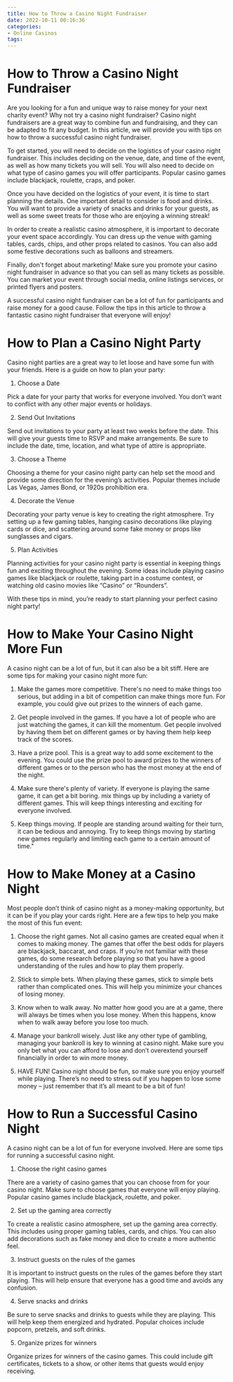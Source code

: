 ```yaml
---
title: How to Throw a Casino Night Fundraiser 
date: 2022-10-11 00:16:36
categories:
- Online Casinos
tags:
---
```



#  How to Throw a Casino Night Fundraiser 

Are you looking for a fun and unique way to raise money for your next charity event? Why not try a casino night fundraiser? Casino night fundraisers are a great way to combine fun and fundraising, and they can be adapted to fit any budget. In this article, we will provide you with tips on how to throw a successful casino night fundraiser.

To get started, you will need to decide on the logistics of your casino night fundraiser. This includes deciding on the venue, date, and time of the event, as well as how many tickets you will sell. You will also need to decide on what type of casino games you will offer participants. Popular casino games include blackjack, roulette, craps, and poker.

Once you have decided on the logistics of your event, it is time to start planning the details. One important detail to consider is food and drinks. You will want to provide a variety of snacks and drinks for your guests, as well as some sweet treats for those who are enjoying a winning streak!

In order to create a realistic casino atmosphere, it is important to decorate your event space accordingly. You can dress up the venue with gaming tables, cards, chips, and other props related to casinos. You can also add some festive decorations such as balloons and streamers.

Finally, don't forget about marketing! Make sure you promote your casino night fundraiser in advance so that you can sell as many tickets as possible. You can market your event through social media, online listings services, or printed flyers and posters.

A successful casino night fundraiser can be a lot of fun for participants and raise money for a good cause. Follow the tips in this article to throw a fantastic casino night fundraiser that everyone will enjoy!

#  How to Plan a Casino Night Party 

Casino night parties are a great way to let loose and have some fun with your friends. Here is a guide on how to plan your party:

1. Choose a Date 

Pick a date for your party that works for everyone involved. You don’t want to conflict with any other major events or holidays.

2. Send Out Invitations 

Send out invitations to your party at least two weeks before the date. This will give your guests time to RSVP and make arrangements. Be sure to include the date, time, location, and what type of attire is appropriate.

3. Choose a Theme 

Choosing a theme for your casino night party can help set the mood and provide some direction for the evening’s activities. Popular themes include Las Vegas, James Bond, or 1920s prohibition era.

4. Decorate the Venue 

Decorating your party venue is key to creating the right atmosphere. Try setting up a few gaming tables, hanging casino decorations like playing cards or dice, and scattering around some fake money or props like sunglasses and cigars.

5. Plan Activities 

Planning activities for your casino night party is essential in keeping things fun and exciting throughout the evening. Some ideas include playing casino games like blackjack or roulette, taking part in a costume contest, or watching old casino movies like “Casino” or “Rounders”.


With these tips in mind, you’re ready to start planning your perfect casino night party!

#  How to Make Your Casino Night More Fun 
A casino night can be a lot of fun, but it can also be a bit stiff. Here are some tips for making your casino night more fun:

1. Make the games more competitive. There's no need to make things too serious, but adding in a bit of competition can make things more fun. For example, you could give out prizes to the winners of each game.

2. Get people involved in the games. If you have a lot of people who are just watching the games, it can kill the momentum. Get people involved by having them bet on different games or by having them help keep track of the scores.

3. Have a prize pool. This is a great way to add some excitement to the evening. You could use the prize pool to award prizes to the winners of different games or to the person who has the most money at the end of the night.

4. Make sure there's plenty of variety. If everyone is playing the same game, it can get a bit boring. mix things up by including a variety of different games. This will keep things interesting and exciting for everyone involved.

5. Keep things moving. If people are standing around waiting for their turn, it can be tedious and annoying. Try to keep things moving by starting new games regularly and limiting each game to a certain amount of time."

#  How to Make Money at a Casino Night 

Most people don’t think of casino night as a money-making opportunity, but it can be if you play your cards right. Here are a few tips to help you make the most of this fun event:

1. Choose the right games. Not all casino games are created equal when it comes to making money. The games that offer the best odds for players are blackjack, baccarat, and craps. If you’re not familiar with these games, do some research before playing so that you have a good understanding of the rules and how to play them properly.

2. Stick to simple bets. When playing these games, stick to simple bets rather than complicated ones. This will help you minimize your chances of losing money.

3. Know when to walk away. No matter how good you are at a game, there will always be times when you lose money. When this happens, know when to walk away before you lose too much.

4. Manage your bankroll wisely. Just like any other type of gambling, managing your bankroll is key to winning at casino night. Make sure you only bet what you can afford to lose and don’t overextend yourself financially in order to win more money.

5. HAVE FUN! Casino night should be fun, so make sure you enjoy yourself while playing. There’s no need to stress out if you happen to lose some money – just remember that it’s all meant to be a bit of fun!

#  How to Run a Successful Casino Night

A casino night can be a lot of fun for everyone involved. Here are some tips for running a successful casino night.

1. Choose the right casino games

There are a variety of casino games that you can choose from for your casino night. Make sure to choose games that everyone will enjoy playing. Popular casino games include blackjack, roulette, and poker.

2. Set up the gaming area correctly

To create a realistic casino atmosphere, set up the gaming area correctly. This includes using proper gaming tables, cards, and chips. You can also add decorations such as fake money and dice to create a more authentic feel.

3. Instruct guests on the rules of the games

It is important to instruct guests on the rules of the games before they start playing. This will help ensure that everyone has a good time and avoids any confusion.

4. Serve snacks and drinks

Be sure to serve snacks and drinks to guests while they are playing. This will help keep them energized and hydrated. Popular choices include popcorn, pretzels, and soft drinks.

5. Organize prizes for winners

Organize prizes for winners of the casino games. This could include gift certificates, tickets to a show, or other items that guests would enjoy receiving.